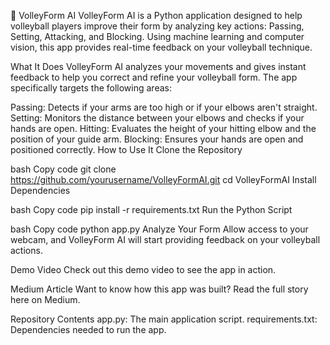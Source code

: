 🏐 VolleyForm AI
VolleyForm AI is a Python application designed to help volleyball players improve their form by analyzing key actions: Passing, Setting, Attacking, and Blocking. Using machine learning and computer vision, this app provides real-time feedback on your volleyball technique.

What It Does
VolleyForm AI analyzes your movements and gives instant feedback to help you correct and refine your volleyball form. The app specifically targets the following areas:

Passing: Detects if your arms are too high or if your elbows aren't straight.
Setting: Monitors the distance between your elbows and checks if your hands are open.
Hitting: Evaluates the height of your hitting elbow and the position of your guide arm.
Blocking: Ensures your hands are open and positioned correctly.
How to Use It
Clone the Repository

bash
Copy code
git clone https://github.com/yourusername/VolleyFormAI.git
cd VolleyFormAI
Install Dependencies

bash
Copy code
pip install -r requirements.txt
Run the Python Script

bash
Copy code
python app.py
Analyze Your Form
Allow access to your webcam, and VolleyForm AI will start providing feedback on your volleyball actions.

Demo Video
Check out this demo video to see the app in action.

Medium Article
Want to know how this app was built? Read the full story here on Medium.

Repository Contents
app.py: The main application script.
requirements.txt: Dependencies needed to run the app.
